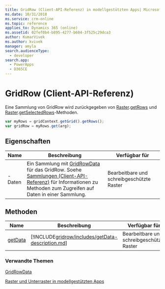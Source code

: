 ```yaml
---
title: GridRow (Client-API-Referenz) in modellgestützten Apps| MicrosoftDocs
ms.date: 10/31/2018
ms.service: crm-online
ms.topic: reference
applies_to: Dynamics 365 (online)
ms.assetid: 02fef0b4-b895-4277-b604-3f525c29dca3
author: KumarVivek
ms.author: kvivek
manager: amyla
search.audienceType:
  - developer
search.app:
  - PowerApps
  - D365CE
---
```

# <a name="gridrow-client-api-reference"></a>GridRow (Client-API-Referenz)



Eine Sammlung von GridRow wird zurückgegeben von [Raster](grid.md).[getRows](grid/getRows.md) und [Raster](grid.md).[getSelectedRows](grid/getSelectedRows.md)-Methoden.

```JavaScript
var myRows = gridContext.getGrid().getRows();
var gridRow = myRows.get(arg);
```

## <a name="properties"></a>Eigenschaften

|Name|Beschreibung|Verfügbar für|
|--|--|--|
|-Daten|Ein Sammlung mit [GridRowData](gridrowdata.md) für das GridRow. Soehe [Sammlungen (Client-API-Referenz)](../collections.md) für Informationen zu Methoden zum Zugreifen auf Daten in einer Sammlung.|Bearbeitbare und schreibgeschützte Raster|


## <a name="methods"></a>Methoden

|Name|Beschreibung|Verfügbar für|
|--|--|--|
|[getData](gridrow/getData.md)|[!INCLUDE[gridrow/includes/getData-description.md](gridrow/includes/getData-description.md)]|Bearbeitbare und schreibgeschützte Raster|

### <a name="related-topics"></a>Verwandte Themen

[GridRowData](gridrowdata.md)

[Raster und Unterraster in modellgestützten Apps](../grids.md)


